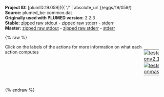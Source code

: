 **Project ID:** [plumID:19.059]({{ '/' | absolute_url }}eggs/19/059/)  
**Source:** plumed_be-common.dat  
**Originally used with PLUMED version:** 2.2.3  
**Stable:** [zipped raw stdout](plumed_be-common.dat.plumed.stdout.txt.zip) - [zipped raw stderr](plumed_be-common.dat.plumed.stderr.txt.zip) - [stderr](plumed_be-common.dat.plumed.stderr)  
**Master:** [zipped raw stdout](plumed_be-common.dat.plumed_master.stdout.txt.zip) - [zipped raw stderr](plumed_be-common.dat.plumed_master.stderr.txt.zip) - [stderr](plumed_be-common.dat.plumed_master.stderr)  

{% raw %}
<div style="width: 100%; float:left">
<div style="width: 90%; float:left" id="value_details_data/plumed_be-common.dat"> Click on the labels of the actions for more information on what each action computes </div>
<div style="width: 10%; float:left"><table><tr><td style="padding:1px"><a href="plumed_be-common.dat.plumed.stderr"><img src="https://img.shields.io/badge/v2.10-passing-green.svg" alt="tested onv2.10" /></a></td></tr><tr><td style="padding:1px"><a href="plumed_be-common.dat.plumed_master.stderr"><img src="https://img.shields.io/badge/master-passing-green.svg" alt="tested onmaster" /></a></td></tr></table></div></div>
<pre style="width=97%;">
<span style="color:blue" class="comment">#RESTART</span>
<span style="color:blue" class="comment"># randomize the exchange (not between consecutive indeces, here just 2 replicas, so it is not relevant)</span>
<span class="plumedtooltip" style="color:green">RANDOM_EXCHANGES<span class="right">Set random pattern for exchanges. <a href="https://www.plumed.org/doc-master/user-doc/html/_r_a_n_d_o_m__e_x_c_h_a_n_g_e_s.html" style="color:green">More details</a><i></i></span></span>
<span style="color:blue" class="comment"># set up the two torsion collective variables </span>
<span style="color:blue" class="comment"># omega (use cv1 so it will be compatible with the METAGUI analysis plugin)</span>
<span style="display:none;" id="data/plumed_be-common.dat">The RANDOM_EXCHANGES action with label <b></b> calculates something</span><b name="data/plumed_be-common.datcv1" onclick='showPath("data/plumed_be-common.dat","data/plumed_be-common.datcv1","data/plumed_be-common.datcv1","black")'>cv1</b><span style="display:none;" id="data/plumed_be-common.datcv1">The TORSION action with label <b>cv1</b> calculates the following quantities:<table  align="center" frame="void" width="95%" cellpadding="5%"><tr><td width="5%"><b> Quantity </b>  </td><td width="5%"><b> Type </b>  </td><td><b> Description </b> </td></tr><tr><td width="5%">cv1</td><td width="5%"><font color="black">scalar</font></td><td>the TORSION involving these atoms</td></tr></table></span>: <span class="plumedtooltip" style="color:green">TORSION<span class="right">Calculate a torsional angle. <a href="https://www.plumed.org/doc-master/user-doc/html/_t_o_r_s_i_o_n.html" style="color:green">More details</a><i></i></span></span> <span class="plumedtooltip">ATOMS<span class="right">the four atoms involved in the torsional angle<i></i></span></span>=19,40,42,45
<span style="color:blue" class="comment"># psi (use cv2 so it will be compatible with the METAGUI analysis plugin)</span>
<b name="data/plumed_be-common.datcv2" onclick='showPath("data/plumed_be-common.dat","data/plumed_be-common.datcv2","data/plumed_be-common.datcv2","black")'>cv2</b><span style="display:none;" id="data/plumed_be-common.datcv2">The TORSION action with label <b>cv2</b> calculates the following quantities:<table  align="center" frame="void" width="95%" cellpadding="5%"><tr><td width="5%"><b> Quantity </b>  </td><td width="5%"><b> Type </b>  </td><td><b> Description </b> </td></tr><tr><td width="5%">cv2</td><td width="5%"><font color="black">scalar</font></td><td>the TORSION involving these atoms</td></tr></table></span>: <span class="plumedtooltip" style="color:green">TORSION<span class="right">Calculate a torsional angle. <a href="https://www.plumed.org/doc-master/user-doc/html/_t_o_r_s_i_o_n.html" style="color:green">More details</a><i></i></span></span> <span class="plumedtooltip">ATOMS<span class="right">the four atoms involved in the torsional angle<i></i></span></span>=41,45,53,55
</pre>
{% endraw %}
